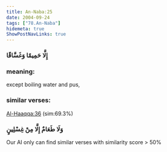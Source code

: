 ```yaml
---
title: An-Naba:25
date: 2004-09-24
tags: ["78.An-Naba"]
hidemeta: true 
ShowPostNavLinks: true 
---
```

### إِلَّا حَمِيمًا وَغَسَّاقًا
### meaning: 
except boiling water and pus,
### similar verses: 

[Al-Haaqqa:36](/69/36) (sim:69.3%)

### وَلَا طَعَامٌ إِلَّا مِنْ غِسْلِينٍ

Our AI only can find similar verses with similarity score > 50% 




